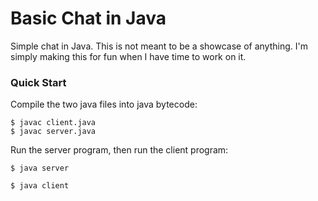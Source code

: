 # Basic Chat in Java

Simple chat in Java. This is not meant to be a showcase of anything. I'm simply making this for fun when I have time to work on it.

### Quick Start

Compile the two java files into java bytecode:
```console
$ javac client.java
$ javac server.java
```

Run the server program, then run the client program:
```console
$ java server
```
```console
$ java client
```